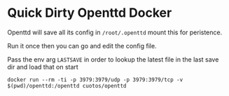 # Quick Dirty Openttd Docker

Openttd will save all its config in `/root/.openttd` mount this for peristence.

Run it once then you can go and edit the config file.

Pass the env arg `LASTSAVE` in order to lookup the latest file in the last save dir and load that on start

`docker run --rm -ti -p 3979:3979/udp -p 3979:3979/tcp -v $(pwd)/openttd:/openttd cuotos/openttd`

